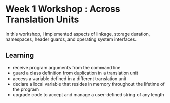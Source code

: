 # Week 1 Workshop : Across Translation Units
In this workshop, I implemented aspects of linkage, storage duration, namespaces, header guards, and operating system interfaces.

## Learning
- receive program arguments from the command line
- guard a class definition from duplication in a translation unit
- access a variable defined in a different translation unit
- declare a local variable that resides in memory throughout the lifetime of the program
- upgrade code to accept and manage a user-defined string of any length